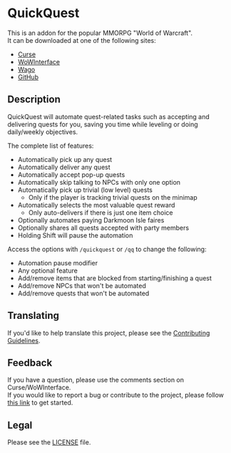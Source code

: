 # QuickQuest

This is an addon for the popular MMORPG "World of Warcraft".  
It can be downloaded at one of the following sites:

- [Curse](https://www.curseforge.com/wow/addons/quickquest)
- [WoWInterface](https://wowinterface.com/downloads/info20838)
- [Wago](https://addons.wago.io/addons/quickquest)
- [GitHub](https://github.com/p3lim-wow/QuickQuest/releases)

## Description

QuickQuest will automate quest-related tasks such as accepting and delivering quests for you, saving you time while leveling or doing daily/weekly objectives.

The complete list of features:

- Automatically pick up any quest
- Automatically deliver any quest
- Automatically accept pop-up quests
- Automatically skip talking to NPCs with only one option
- Automatically pick up trivial (low level) quests
	- Only if the player is tracking trivial quests on the minimap
- Automatically selects the most valuable quest reward
	- Only auto-delivers if there is just one item choice
- Optionally automates paying Darkmoon Isle faires
- Optionally shares all quests accepted with party members
- Holding Shift will pause the automation

Access the options with `/quickquest` or `/qq` to change the following:

- Automation pause modifier
- Any optional feature
- Add/remove items that are blocked from starting/finishing a quest
- Add/remove NPCs that won't be automated
- Add/remove quests that won't be automated

## Translating

If you'd like to help translate this project, please see the [Contributing Guidelines](https://github.com/p3lim-wow/QuickQuest/blob/master/.github/CONTRIBUTING.md).

## Feedback

If you have a question, please use the comments section on Curse/WoWInterface.  
If you would like to report a bug or contribute to the project, please follow [this link](https//github.com/p3lim-wow/QuickQuest/issues?q=) to get started.

## Legal

Please see the [LICENSE](https//github.com/p3lim-wow/QuickQuest/blob/master/LICENSE.txt) file.
